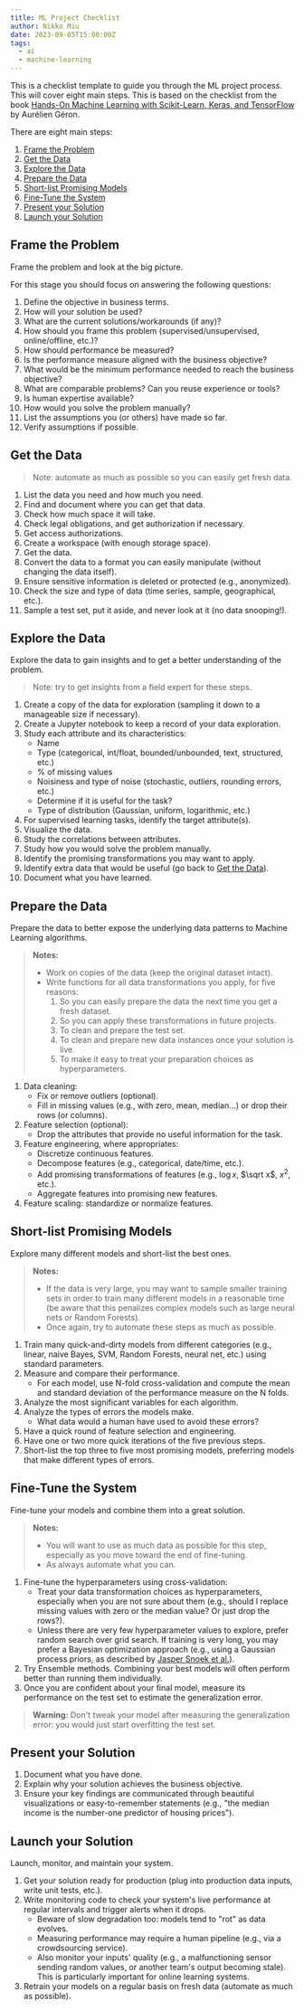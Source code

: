 ```yaml
---
title: ML Project Checklist
author: Nikko Miu
date: 2023-09-05T15:00:00Z
tags:
  - ai
  - machine-learning
---
```


This is a checklist template to guide you through the ML project process. This will cover eight main steps.
This is based on the checklist from the book [Hands-On Machine Learning with Scikit-Learn, Keras, and TensorFlow](https://www.oreilly.com/library/view/hands-on-machine-learning/9781492032632)
by Aurélien Géron.

<!--more-->

There are eight main steps:

1. [Frame the Problem](#frame-the-problem)
1. [Get the Data](#get-the-data)
1. [Explore the Data](#explore-the-data)
1. [Prepare the Data](#prepare-the-data)
1. [Short-list Promising Models](#short-list-promising-models)
1. [Fine-Tune the System](#fine-tune-the-system)
1. [Present your Solution](#present-your-solution)
1. [Launch your Solution](#launch-your-solution)

## Frame the Problem

Frame the problem and look at the big picture.

For this stage you should focus on answering the following questions:

1. Define the objective in business terms.
1. How will your solution be used?
1. What are the current solutions/workarounds (if any)?
1. How should you frame this problem (supervised/unsupervised, online/offline, etc.)?
1. How should performance be measured?
1. Is the performance measure aligned with the business objective?
1. What would be the minimum performance needed to reach the business objective?
1. What are comparable problems? Can you reuse experience or tools?
1. Is human expertise available?
1. How would you solve the problem manually?
1. List the assumptions you (or others) have made so far.
1. Verify assumptions if possible.

## Get the Data

> Note: automate as much as possible so you can easily get fresh data.

1. List the data you need and how much you need.
1. Find and document where you can get that data.
1. Check how much space it will take.
1. Check legal obligations, and get authorization if necessary.
1. Get access authorizations.
1. Create a workspace (with enough storage space).
1. Get the data.
1. Convert the data to a format you can easily manipulate (without changing the data itself).
1. Ensure sensitive information is deleted or protected (e.g., anonymized).
1. Check the size and type of data (time series, sample, geographical, etc.).
1. Sample a test set, put it aside, and never look at it (no data snooping!).

## Explore the Data

Explore the data to gain insights and to get a better understanding of the problem.

> Note: try to get insights from a field expert for these steps.

1. Create a copy of the data for exploration (sampling it down to a manageable size if necessary).
1. Create a Jupyter notebook to keep a record of your data exploration.
1. Study each attribute and its characteristics:
    - Name
    - Type (categorical, int/float, bounded/unbounded, text, structured, etc.)
    - % of missing values
    - Noisiness and type of noise (stochastic, outliers, rounding errors, etc.)
    - Determine if it is useful for the task?
    - Type of distribution (Gaussian, uniform, logarithmic, etc.)
1. For supervised learning tasks, identify the target attribute(s).
1. Visualize the data.
1. Study the correlations between attributes.
1. Study how you would solve the problem manually.
1. Identify the promising transformations you may want to apply.
1. Identify extra data that would be useful (go back to [Get the Data](#get-the-data)).
1. Document what you have learned.

## Prepare the Data

Prepare the data to better expose the underlying data patterns to Machine Learning algorithms.

> **Notes:**
>
> - Work on copies of the data (keep the original dataset intact).
> - Write functions for all data transformations you apply, for five reasons:
>     1. So you can easily prepare the data the next time you get a fresh dataset.
>     1. So you can apply these transformations in future projects.
>     1. To clean and prepare the test set.
>     1. To clean and prepare new data instances once your solution is live.
>     1. To make it easy to treat your preparation choices as hyperparameters.

1. Data cleaning:
    - Fix or remove outliers (optional).
    - Fill in missing values (e.g., with zero, mean, median...) or drop their rows (or columns).
1. Feature selection (optional):
    - Drop the attributes that provide no useful information for the task.
1. Feature engineering, where appropriates:
    - Discretize continuous features.
    - Decompose features (e.g., categorical, date/time, etc.).
    - Add promising transformations of features (e.g., $\log x$, $\sqrt x$, $x^2$, etc.).
    - Aggregate features into promising new features.
1. Feature scaling: standardize or normalize features.

## Short-list Promising Models

Explore many different models and short-list the best ones.

> **Notes:**
>
> - If the data is very large, you may want to sample smaller training sets in order to train
>   many different models in a reasonable time (be aware that this penalizes complex models such as
>   large neural nets or Random Forests).
> - Once again, try to automate these steps as much as possible.

1. Train many quick-and-dirty models from different categories (e.g., linear, naive Bayes,
   SVM, Random Forests, neural net, etc.) using standard parameters.
1. Measure and compare their performance.
    - For each model, use N-fold cross-validation and compute the mean and standard deviation of
      the performance measure on the N folds.
1. Analyze the most significant variables for each algorithm.
1. Analyze the types of errors the models make.
    - What data would a human have used to avoid these errors?
1. Have a quick round of feature selection and engineering.
1. Have one or two more quick iterations of the five previous steps.
1. Short-list the top three to five most promising models, preferring models that make different
   types of errors.

## Fine-Tune the System

Fine-tune your models and combine them into a great solution.

> **Notes:**
>
> - You will want to use as much data as possible for this step, especially as you move toward the
>   end of fine-tuning.
> - As always automate what you can.

1. Fine-tune the hyperparameters using cross-validation:
    - Treat your data transformation choices as hyperparameters, especially when you are not sure
      about them (e.g., should I replace missing values with zero or the median value? Or just drop
      the rows?).
    - Unless there are very few hyperparameter values to explore, prefer random search over grid
      search. If training is very long, you may prefer a Bayesian optimization approach (e.g.,
      using a Gaussian process priors, as described by [Jasper Snoek et al.](https://arxiv.org/abs/1206.2944)).
1. Try Ensemble methods. Combining your best models will often perform better than running them
   individually.
1. Once you are confident about your final model, measure its performance on the test set to
   estimate the generalization error.

> **Warning:** Don't tweak your model after measuring the generalization error: you would just start
> overfitting the test set.

## Present your Solution

1. Document what you have done.
1. Explain why your solution achieves the business objective.
1. Ensure your key findings are communicated through beautiful visualizations or easy-to-remember
   statements (e.g., "the median income is the number-one predictor of housing prices").

## Launch your Solution

Launch, monitor, and maintain your system.

1. Get your solution ready for production (plug into production data inputs, write unit tests,
   etc.).
1. Write monitoring code to check your system's live performance at regular intervals and trigger
   alerts when it drops.
    - Beware of slow degradation too: models tend to "rot" as data evolves.
    - Measuring performance may require a human pipeline (e.g., via a crowdsourcing service).
    - Also monitor your inputs' quality (e.g., a malfunctioning sensor sending random values, or
      another team's output becoming stale). This is particularly important for online learning
      systems.
1. Retrain your models on a regular basis on fresh data (automate as much as possible).
